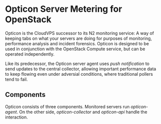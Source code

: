 # Opticon Server Metering for OpenStack

Opticon is the CloudVPS successor to its N2 monitoring service: A way of
keeping tabs on what your servers are doing for purposes of monitoring,
performance analysis and incident forensics. Opticon is designed to be
used in conjunction with the OpenStack Compute service, but can be
operated independently.

Like its predecessor, the Opticon server agent uses *push notification*
to send updates to the central collector, allowing important performance
data to keep flowing even under adversial conditions, where traditional
pollers tend to fail.

## Components

Opticon consists of three components. Monitored servers run
*opticon-agent*. On the other side, *opticon-collector* and
*opticon-api* handle the interaction.


